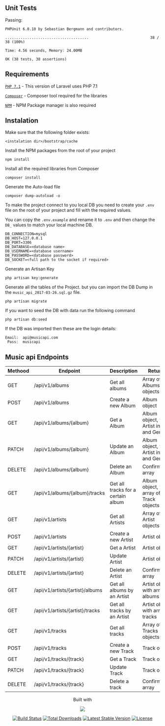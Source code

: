 ## Unit Tests

Passing:
```                                      
PHPUnit 6.0.10 by Sebastian Bergmann and contributors.

......................................                            38 / 38 (100%)

Time: 4.56 seconds, Memory: 24.00MB

OK (38 tests, 38 assertions)
```


## Requirements

[`PHP 7.1`](http://php.net/manual/en/install.php) - This version of Laravel uses PHP 7.1

[`Composer`](https://getcomposer.org/) - Composer tool required for the libraries

[`NPM`](https://www.npmjs.com/) - NPM Package manager is also required

## Instalation

Make sure that the following folder exists:
```
<instalation dir>/bootstrap/cache
```


Install the NPM packages from the root of your project
```
npm install
```


Install all the required libraries from Composer
```
composer install
```


Generate the Auto-load file
```
composer dump-autoload -o
```


To make the project connect to you local DB you need to create your `.env` file on the root of your project and fill with the required values.

You can copy the `.env.example` and rename it to `.env` and then change the `DB_` values to match your local machine DB.
```
DB_CONNECTION=mysql
DB_HOST=127.0.0.1
DB_PORT=3306
DB_DATABASE=<database name>
DB_USERNAME=<database username>
DB_PASSWORD=<database password>
DB_SOCKET=<full path to the socket if required>
```

Generate an Artisan Key
```
php artisan key:generate
```


Generate all the tables of the Project.
but you can import the DB Dump in the `music_api_2017-03-26.sql.gz` file.
```
php artisan migrate
```


If you want to seed the DB with data run the following command
```
php artisan db:seed
```

If the DB was imported then these are the login details:
```
Email:  api@musicapi.com
 Pass:  musicapi
```


## Music api Endpoints

| Methood | Endpoint                        | Description                        | Returns                                   |
|---------|---------------------------------|------------------------------------|-------------------------------------------|
| GET     | /api/v1/albums                  | Get all albums                     | Array of Albums objects                   |
| POST    | /api/v1/albums                  | Create a new Album                 | Album object                              |
| GET     | /api/v1/albums/{album}          | Get a Album                        | Album object, with Artist info and Genres |
| PATCH   | /api/v1/albums/{album}          | Update an Album                    | Album object, with Artist info and Genres |
| DELETE  | /api/v1/albums/{album}          | Delete an Album                    | Confirmation array                        |
| GET     | /api/v1/albums/{album}/tracks   | Get all tracks for a certain album | Album object, with array of Track objects |
| GET     | /api/v1/artists                 | Get all Artists                    | Array of Artist objects                   |
| POST    | /api/v1/artists                 | Create a new Artist                | Artist object                             |
| GET     | /api/v1/artists/{artist}        | Get a Artist                       | Artist object                             |
| PATCH   | /api/v1/artists/{artist}        | Update Artist                      | Artist object                             |
| DELETE  | /api/v1/artists/{artist}        | Delete an Artist                   | Confirmation array                        |
| GET     | /api/v1/artists/{artist}/albums | Get all albums by an Artist        | Artist object with array of albums        |
| GET     | /api/v1/artists/{artist}/tracks | Get all tracks by an Artist        | Artist object with array of tracks        |
| GET     | /api/v1/tracks                  | Get all tracks                     | Array of Tracks objects                   |
| POST    | /api/v1/tracks                  | Create a new Track                 | Track object                              |
| GET     | /api/v1/tracks/{track}          | Get a Track                        | Track object                              |
| PATCH   | /api/v1/tracks/{track}          | Update Track                       | Track object                              |
| DELETE  | /api/v1/tracks/{track}          | Delete a track                     | Confirmation array                        |

<p align="center">
Built with
</p>
<p align="center"><img src="https://laravel.com/assets/img/components/logo-laravel.svg"></p>

<p align="center">
<a href="https://travis-ci.org/laravel/framework"><img src="https://travis-ci.org/laravel/framework.svg" alt="Build Status"></a>
<a href="https://packagist.org/packages/laravel/framework"><img src="https://poser.pugx.org/laravel/framework/d/total.svg" alt="Total Downloads"></a>
<a href="https://packagist.org/packages/laravel/framework"><img src="https://poser.pugx.org/laravel/framework/v/stable.svg" alt="Latest Stable Version"></a>
<a href="https://packagist.org/packages/laravel/framework"><img src="https://poser.pugx.org/laravel/framework/license.svg" alt="License"></a>
</p>